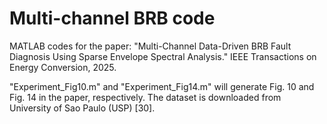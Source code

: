 # Multi-channel BRB code

MATLAB codes for the paper: "Multi-Channel Data-Driven BRB Fault Diagnosis Using Sparse Envelope Spectral Analysis." IEEE Transactions on Energy Conversion, 2025. 

"Experiment_Fig10.m" and "Experiment_Fig14.m" will generate Fig. 10 and Fig. 14 in the paper, respectively. The dataset is downloaded from University of Sao Paulo (USP) [30].
